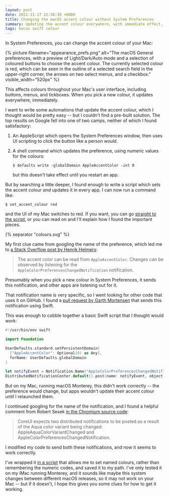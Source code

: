 ```yaml
---
layout: post
date: 2022-11-17 22:38:39 +0000
title: Changing the macOS accent colour without System Preferences
summary: Updating the accent colour everywhere, with immediate effect, using a script written in Swift.
tags: macos swift colour
---
```


In System Preferences, you can change the accent colour of your Mac:

{%
  picture
  filename="appearance_prefs.png"
  alt="The macOS General preferences, with a preview of Light/Dark/Auto mode and a selection of coloured buttons to choose the accent colour. The currently selected colour is red, which can be seen in the outline of a selected search field in the upper-right corner, the arrows on two select menus, and a checkbox."
  visible_width="520px"
%}

This affects colours throughout your Mac's user interface, including buttons, menus, and tickboxes.
When you pick a new colour, it updates everywhere, immediately.

I want to write some automations that update the accent colour, which I thought would be pretty easy -- but I couldn't find a pre-built solution.
The top results on Google fell into one of two camps, neither of which I found satisfactory:

1.  An AppleScript which opens the System Preferences window, then uses UI scripting to click the button like a person would.
2.  A shell command which updates the preference, using numeric values for the colours:

    ```
    $ defaults write -globalDomain AppleAccentColor -int 0
    ```

    but this doesn't take effect until you restart an app.

But by searching a little deeper, I found enough to write a script which sets the accent colour *and* updates it in every app.
I can now run a command like:

```
$ set_accent_colour red
```

and the UI of my Mac switches to red.
If you want, you can go [straight to the script][the_script], or you can read on and I'll explain how I found the important pieces.

{% separator "colours.svg" %}

My first clue came from googling the name of the preference, which led me to [a Stack Overflow post by Henrik Helmers][so]:

> The accent color can be read from `AppleAccentColor`. Changes can be observed by listening for the `AppleColorPreferencesChangedNotification` notification.

Presumably when you pick a new colour in System Preferences, it sends this notification, and other apps are listening out for it.

That notification name is very specific, so I went looking for other code that uses it on GitHub.
I found a [pull request by Garth Mortensen][garth_pr] that sends this notification using Swift.

This was enough to cobble together a basic Swift script that I thought would work:

```swift
#!/usr/bin/env swift

import Foundation

UserDefaults.standard.setPersistentDomain(
  ["AppleAccentColor": Optional(0) as Any],
  forName: UserDefaults.globalDomain
)

let notifyEvent = Notification.Name("AppleColorPreferencesChangedNotification")
DistributedNotificationCenter.default().post(name: notifyEvent, object: nil)
```

But on my Mac, running macOS Monterey, this didn't work correctly -- the preference would change, but apps wouldn't update their accent colour until I relaunched them.

I continued googling for the name of the notification, and I found a helpful comment from Robert Sesek [in the Chromium source code][chromium]:

> CoreUI expects two distributed notifications to be posted as a result of
> the Aqua color variant being changed: AppleAquaColorVariantChanged and
> AppleColorPreferencesChangedNotification.

I modified my code to send both these notifications, and now it seems to work correctly.

I've wrapped it [in a script][the_script] that allows me to set named colours, rather than remembering the numeric codes, and saved it to my path.
I've only tested it on my iMac running Monterey, and it sounds like maybe this system changes between different macOS releases, so it may not work on your Mac -- but if it doesn't, I hope this gives you some clues for how to get it working.

[so]: https://stackoverflow.com/a/51695756/1558022
[garth_pr]: https://github.com/kentcdodds/dotfiles/pull/3
[chromium]: https://chromium.googlesource.com/chromium/src.git/+/62.0.3202.58/content/renderer/theme_helper_mac.mm#31

[the_script]: https://github.com/alexwlchan/pathscripts/blob/main/set_accent_colour
